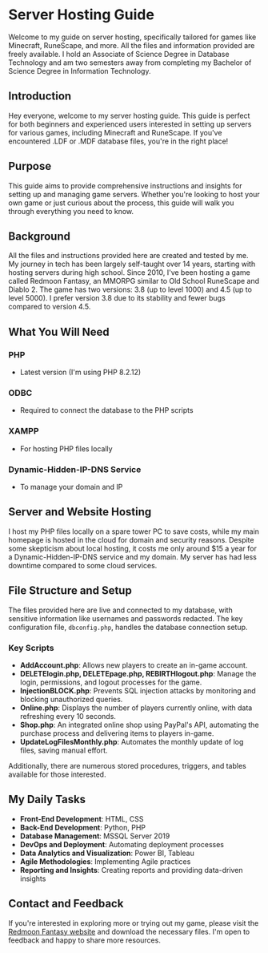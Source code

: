 # Server Hosting Guide

Welcome to my guide on server hosting, specifically tailored for games like Minecraft, RuneScape, and more. All the files and information provided are freely available. I hold an Associate of Science Degree in Database Technology and am two semesters away from completing my Bachelor of Science Degree in Information Technology.

## Introduction
Hey everyone, welcome to my server hosting guide. This guide is perfect for both beginners and experienced users interested in setting up servers for various games, including Minecraft and RuneScape. If you've encountered .LDF or .MDF database files, you're in the right place!

## Purpose
This guide aims to provide comprehensive instructions and insights for setting up and managing game servers. Whether you're looking to host your own game or just curious about the process, this guide will walk you through everything you need to know.

## Background
All the files and instructions provided here are created and tested by me. My journey in tech has been largely self-taught over 14 years, starting with hosting servers during high school. Since 2010, I've been hosting a game called Redmoon Fantasy, an MMORPG similar to Old School RuneScape and Diablo 2. The game has two versions: 3.8 (up to level 1000) and 4.5 (up to level 5000). I prefer version 3.8 due to its stability and fewer bugs compared to version 4.5.

## What You Will Need
### PHP
- Latest version (I'm using PHP 8.2.12)

### ODBC
- Required to connect the database to the PHP scripts

### XAMPP
- For hosting PHP files locally

### Dynamic-Hidden-IP-DNS Service
- To manage your domain and IP

## Server and Website Hosting
I host my PHP files locally on a spare tower PC to save costs, while my main homepage is hosted in the cloud for domain and security reasons. Despite some skepticism about local hosting, it costs me only around $15 a year for a Dynamic-Hidden-IP-DNS service and my domain. My server has had less downtime compared to some cloud services.

## File Structure and Setup
The files provided here are live and connected to my database, with sensitive information like usernames and passwords redacted. The key configuration file, `dbconfig.php`, handles the database connection setup.

### Key Scripts
- **AddAccount.php**: Allows new players to create an in-game account.
- **DELETElogin.php, DELETEpage.php, REBIRTHlogout.php**: Manage the login, permissions, and logout processes for the game.
- **InjectionBLOCK.php**: Prevents SQL injection attacks by monitoring and blocking unauthorized queries.
- **Online.php**: Displays the number of players currently online, with data refreshing every 10 seconds.
- **Shop.php**: An integrated online shop using PayPal's API, automating the purchase process and delivering items to players in-game.
- **UpdateLogFilesMonthly.php**: Automates the monthly update of log files, saving manual effort.

Additionally, there are numerous stored procedures, triggers, and tables available for those interested.

## My Daily Tasks
- **Front-End Development**: HTML, CSS
- **Back-End Development**: Python, PHP
- **Database Management**: MSSQL Server 2019
- **DevOps and Deployment**: Automating deployment processes
- **Data Analytics and Visualization**: Power BI, Tableau
- **Agile Methodologies**: Implementing Agile practices
- **Reporting and Insights**: Creating reports and providing data-driven insights

## Contact and Feedback
If you're interested in exploring more or trying out my game, please visit the [Redmoon Fantasy website](https://redmoon-fantasy.com) and download the necessary files. I'm open to feedback and happy to share more resources.
